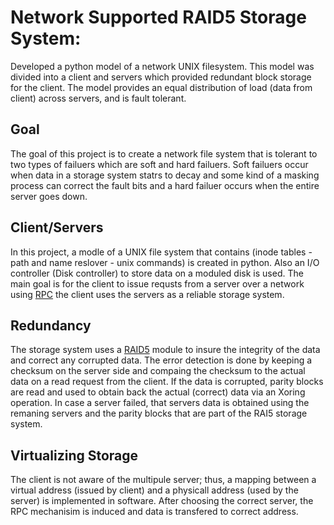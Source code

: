 # Network Supported RAID5 Storage System: 
Developed a python model of a network UNIX filesystem. This model was divided into a client and servers which provided redundant block storage for the client. The model provides an equal distribution of load (data from client) across servers, and is fault tolerant.
## Goal
The goal of this project is to create a network file system that is tolerant to two types of failuers which are soft and hard failuers. Soft failuers occur when data in a storage system statrs to decay and some kind of a masking process can correct the fault bits and a hard failuer occurs when the entire server goes down. 
## Client/Servers
In this project, a modle of a UNIX file system that contains  (inode tables - path and name reslover - unix commands) is created in python. Also an I/O controller (Disk controller) to store data on a moduled disk is used. The main goal is for the client to issue requsts from a server over a network using [RPC](https://en.wikipedia.org/wiki/Remote_procedure_call) the client uses the servers as a reliable storage system.      

## Redundancy 
The storage system uses a [RAID5](https://searchstorage.techtarget.com/definition/RAID-5-redundant-array-of-independent-disks#:~:text=RAID%205%20is%20a%20redundant,case%20of%20a%20disk%20failure.) module to insure the integrity of the data and correct any corrupted data. The error detection 
is done by keeping a checksum on the server side and compaing the checksum to the actual data on a read request from the client. If the data is corrupted, parity blocks are read and used to obtain back the actual (correct) data via an Xoring operation. 
In case a server failed, that servers data is obtained using the remaning servers and the parity blocks that are part of the RAI5 storage system. 
 
## Virtualizing Storage 
The client is not aware of the multipule server; thus, a mapping between a virtual address (issued by client) and a physicall address (used by the server) is implemented in software. After choosing the correct server, the RPC mechanisim is induced and data is transfered to correct address. 

